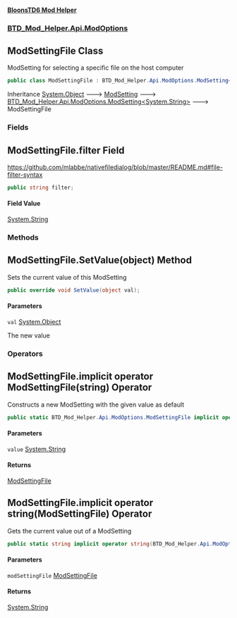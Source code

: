 #### [BloonsTD6 Mod Helper](README.md 'README')
### [BTD_Mod_Helper.Api.ModOptions](README.md#BTD_Mod_Helper.Api.ModOptions 'BTD_Mod_Helper.Api.ModOptions')

## ModSettingFile Class

ModSetting for selecting a specific file on the host computer

```csharp
public class ModSettingFile : BTD_Mod_Helper.Api.ModOptions.ModSetting<string>
```

Inheritance [System.Object](https://docs.microsoft.com/en-us/dotnet/api/System.Object 'System.Object') &#129106; [ModSetting](BTD_Mod_Helper.Api.ModOptions.ModSetting.md 'BTD_Mod_Helper.Api.ModOptions.ModSetting') &#129106; [BTD_Mod_Helper.Api.ModOptions.ModSetting&lt;](BTD_Mod_Helper.Api.ModOptions.ModSetting_T_.md 'BTD_Mod_Helper.Api.ModOptions.ModSetting<T>')[System.String](https://docs.microsoft.com/en-us/dotnet/api/System.String 'System.String')[&gt;](BTD_Mod_Helper.Api.ModOptions.ModSetting_T_.md 'BTD_Mod_Helper.Api.ModOptions.ModSetting<T>') &#129106; ModSettingFile
### Fields

<a name='BTD_Mod_Helper.Api.ModOptions.ModSettingFile.filter'></a>

## ModSettingFile.filter Field

https://github.com/mlabbe/nativefiledialog/blob/master/README.md#file-filter-syntax

```csharp
public string filter;
```

#### Field Value
[System.String](https://docs.microsoft.com/en-us/dotnet/api/System.String 'System.String')
### Methods

<a name='BTD_Mod_Helper.Api.ModOptions.ModSettingFile.SetValue(object)'></a>

## ModSettingFile.SetValue(object) Method

Sets the current value of this ModSetting

```csharp
public override void SetValue(object val);
```
#### Parameters

<a name='BTD_Mod_Helper.Api.ModOptions.ModSettingFile.SetValue(object).val'></a>

`val` [System.Object](https://docs.microsoft.com/en-us/dotnet/api/System.Object 'System.Object')

The new value
### Operators

<a name='BTD_Mod_Helper.Api.ModOptions.ModSettingFile.op_ImplicitBTD_Mod_Helper.Api.ModOptions.ModSettingFile(string)'></a>

## ModSettingFile.implicit operator ModSettingFile(string) Operator

Constructs a new ModSetting with the given value as default

```csharp
public static BTD_Mod_Helper.Api.ModOptions.ModSettingFile implicit operator ModSettingFile(string value);
```
#### Parameters

<a name='BTD_Mod_Helper.Api.ModOptions.ModSettingFile.op_ImplicitBTD_Mod_Helper.Api.ModOptions.ModSettingFile(string).value'></a>

`value` [System.String](https://docs.microsoft.com/en-us/dotnet/api/System.String 'System.String')

#### Returns
[ModSettingFile](BTD_Mod_Helper.Api.ModOptions.ModSettingFile.md 'BTD_Mod_Helper.Api.ModOptions.ModSettingFile')

<a name='BTD_Mod_Helper.Api.ModOptions.ModSettingFile.op_Implicitstring(BTD_Mod_Helper.Api.ModOptions.ModSettingFile)'></a>

## ModSettingFile.implicit operator string(ModSettingFile) Operator

Gets the current value out of a ModSetting

```csharp
public static string implicit operator string(BTD_Mod_Helper.Api.ModOptions.ModSettingFile modSettingFile);
```
#### Parameters

<a name='BTD_Mod_Helper.Api.ModOptions.ModSettingFile.op_Implicitstring(BTD_Mod_Helper.Api.ModOptions.ModSettingFile).modSettingFile'></a>

`modSettingFile` [ModSettingFile](BTD_Mod_Helper.Api.ModOptions.ModSettingFile.md 'BTD_Mod_Helper.Api.ModOptions.ModSettingFile')

#### Returns
[System.String](https://docs.microsoft.com/en-us/dotnet/api/System.String 'System.String')